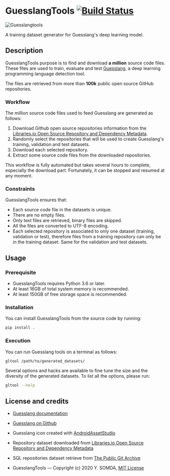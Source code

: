 # GuesslangTools [![Build Status](https://travis-ci.org/yoeo/guesslangtools.svg?branch=master)](https://travis-ci.org/yoeo/guesslangtools)


![Guesslangtools](guesslangtools/data/guesslangtools.png)

A training dataset generator for Guesslang's deep learning model.

## Description

GuesslangTools purpose is to find and download **a million** source code files.
These files are used to train, evaluate and test
[Guesslang](https://github.com/yoeo/guesslang),
a deep learning programming language detection tool.

The files are retrieved from more than **100k** public open source
GitHub repositories.

### Workflow

The million source code files used to feed Guesslang are generated as follows:

1. Download Github open source repositories information from the
[Libraries.io Open Source Repository and Dependency Metadata](https://zenodo.org/record/3626071/files/libraries-1.6.0-2020-01-12.tar.gz?download=1).
2. Randomly select the repositories that will be used to create
  Guesslang's training, validation and test datasets.
3. Download each selected repository.
4. Extract some source code files from the downloaded repositories.

This workflow is fully automated but takes several hours to complete,
especially the download part.
Fortunately, it can be stopped and resumed at any moment.

### Constraints

GuesslangTools ensures that:

* Each source code file in the datasets is unique.
* There are no empty files.
* Only text files are retrieved, binary files are skipped.
* All the files are converted to UTF-8 encoding.
* Each selected repository is associated to only one dataset
  (training, validation or test),
  therefore files from a training repository can only be in
  the training dataset. Same for the validation and test datasets.

## Usage

### Prerequisite

* GuesslangTools requires Python 3.6 or later.
* At least 16GB of total system memory is recommended.
* At least 150GB of free storage space is recommended.

### Installation

You can install GuesslangTools from the source code by running:

```bash
pip install .
```

### Execution

You can run Guesslang tools on a terminal as follows:

```bash
gltool /path/to/generated_datasets/
```

Several options and hacks are available to fine tune the size and
the diversity of the generated datasets. To list all the options, please run:

```bash
gltool --help
```

## License and credits

* [Guesslang documentation](https://guesslang.readthedocs.io/en/latest/)

* [Guesslang on Github](https://github.com/yoeo/guesslang)

* Guesslang icon created with
  [AndroidAssetStudio](https://github.com/romannurik/AndroidAssetStudio)

* Repository dataset downloaded from
  [Libraries.io Open Source Repository and Dependency Metadata](https://zenodo.org/record/1196312/files/Libraries.io-open-data-1.2.0.tar.gz)

* SQL repositories dataset retrieve from [The Public Git Archive](https://github.com/src-d/datasets/tree/master/PublicGitArchive)

* GuesslangTools — Copyright (c) 2020 Y. SOMDA, [MIT License](LICENSE)
